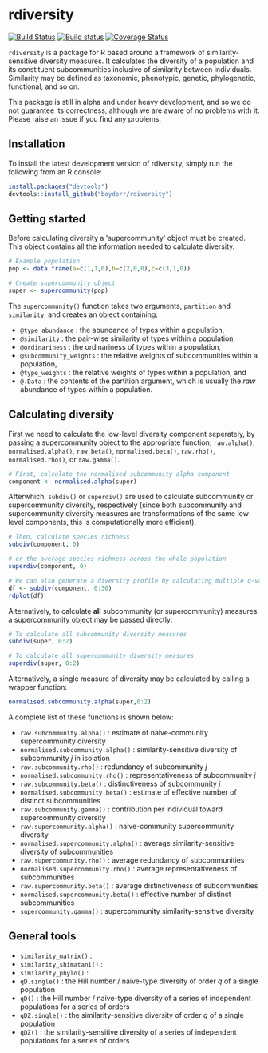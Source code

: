 # rdiversity  

[![Build Status](https://travis-ci.org/boydorr/rdiversity.svg?branch=master)](https://travis-ci.org/boydorr/rdiversity)
[![Build status](https://ci.appveyor.com/api/projects/status/463vspjivh08o9x1?svg=true)](https://ci.appveyor.com/project/mysteryduck/rdiversity)
[![Coverage Status](https://coveralls.io/repos/github/boydorr/rdiversity/badge.svg?branch=master)](https://coveralls.io/github/boydorr/rdiversity?branch=master)

`rdiversity` is a package for R based around a framework of similarity-sensitive diversity measures. It calculates the diversity of a population and its constituent subcommunities inclusive of similarity between individuals. Similarity may be defined as taxonomic, phenotypic, genetic, phylogenetic, functional, and so on. 

This package is still in alpha and under heavy development, and so we do not guarantee its correctness, although we are aware of no problems with it. Please raise an issue if you find any problems.

## Installation

To install the latest development version of rdiversity, simply run the following from an R console:

```r
install.packages("devtools")
devtools::install_github("boydorr/rdiversity")
```

## Getting started


Before calculating diversity a 'supercommunity' object must be created. This object contains all the information needed to calculate diversity.

```r
# Example population
pop <- data.frame(a=c(1,1,0),b=c(2,0,0),c=c(3,1,0))

# Create supercommunity object
super <- supercommunity(pop)
```

The `supercommunity()` function takes two arguments, `partition` and `similarity`, and creates an object containing:  

* `@type_abundance` : the abundance of types within a population,  
* `@similarity` : the pair-wise similarity of types within a population,  
* `@ordinariness` : the ordinariness of types within a population,  
* `@subcommunity_weights` :  the relative weights of subcommunities within a population,  
* `@type_weights` : the relative weights of types within a population, and  
* `@.Data` : the contents of the partition argument, which is usually the *raw* abundance of types within a population.
    

## Calculating diversity
First we need to calculate the low-level diversity component seperately, by passing a supercommunity object to the appropriate function; `raw.alpha()`, `normalised.alpha()`, `raw.beta()`, `normalised.beta()`, `raw.rho()`, `normalised.rho()`, or `raw.gamma()`. 

```r
# First, calculate the normalised subcommunity alpha component
component <- normalised.alpha(super)
```

Afterwhich, `subdiv()` or `superdiv()` are used to calculate subcommunity or supercommunity diversity, respectively (since both subcommunity and supercommunity diversity measures are transformations of the same low-level components, this is computationally more efficient).

```r
# Then, calculate species richness
subdiv(component, 0)

# or the average species richness across the whole population
superdiv(component, 0)

# We can also generate a diversity profile by calculating multiple q-values simultaneously
df <- subdiv(component, 0:30)
rdplot(df)
```

Alternatively, to calculate **all** subcommunity (or supercommunity) measures, a supercommunity object may be passed directly:

```r
# To calculate all subcommunity diversity measures
subdiv(super, 0:2)

# To calculate all supercommunity diversity measures
superdiv(super, 0:2)
```


Alternatively, a single measure of diversity may be calculated by calling a wrapper function:
```r
normalised.subcommunity.alpha(super,0:2)
```
A complete list of these functions is shown below:

* `raw.subcommunity.alpha()` : estimate of naive-community supercommunity diversity  
* `normalised.subcommunity.alpha()` : similarity-sensitive diversity of subcommunity *j* in isolation  
* `raw.subcommunity.rho()` : redundancy of subcommunity *j*  
* `normalised.subcommunity.rho()` : representativeness of subcommunity *j*  
* `raw.subcommunity.beta()` : distinctiveness of subcommunity *j*  
* `normalised.subcommunity.beta()` : estimate of effective number of distinct subcommunities  
* `raw.subcommunity.gamma()` : contribution per individual toward supercommunity diversity  
* `raw.supercommunity.alpha()` : naive-community supercommunity diversity  
* `normalised.supercommunity.alpha()` : average similarity-sensitive diversity of subcommunities  
* `raw.supercommunity.rho()` : average redundancy of subcommunities  
* `normalised.supercommunity.rho()` : average representativeness of subcommunities  
* `raw.supercommunity.beta()` : average distinctiveness of subcommunities  
* `normalised.supercommunity.beta()` : effective number of distinct subcommunities  
* `supercommunity.gamma()` : supercommunity similarity-sensitive diversity  


## General tools
* `similarity_matrix()` :  
* `similarity_shimatani()` :  
* `similarity_phylo()` : 
* `qD.single()` : the Hill number / naive-type diversity of order *q* of a single population  
* `qD()` : the Hill number / naive-type diversity of a series of independent populations for a series of orders  
* `qDZ.single()` : the similarity-sensitive diversity of order *q* of a single population  
* `qDZ()` : the similarity-sensitive diversity of a series of independent populations for a series of orders  








